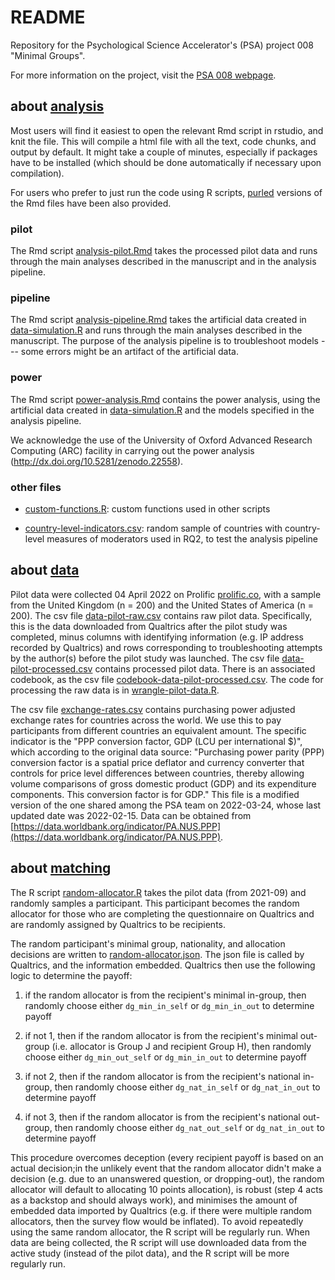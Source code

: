 # README #

Repository for the Psychological Science Accelerator's (PSA) project
008 "Minimal Groups".

For more information on the project, visit the [PSA 008
webpage](https://psysciacc.org/psa-008-project-information/).

## about [analysis](./analysis) ##

Most users will find it easiest to open the relevant Rmd script in
rstudio, and knit the file. This will compile a html file with all the
text, code chunks, and output by default. It might take a couple of
minutes, especially if packages have to be installed (which should be
done automatically if necessary upon compilation).

For users who prefer to just run the code using R scripts,
[purled](https://bookdown.org/yihui/rmarkdown-cookbook/purl.html)
versions of the Rmd files have been also provided.

### pilot

The Rmd script [analysis-pilot.Rmd](./analysis/analysis-pilot.Rmd)
 takes the processed pilot data and runs through the main analyses
 described in the manuscript and in the analysis pipeline.

### pipeline

The Rmd script
 [analysis-pipeline.Rmd](./analysis/analysis-pipeline.Rmd) takes the
 artificial data created in
 [data-simulation.R](./analysis/data-simulation.R) and runs through
 the main analyses described in the manuscript. The purpose of the
 analysis pipeline is to troubleshoot models --- some errors might be
 an artifact of the artificial data.

### power

The Rmd script [power-analysis.Rmd](./analysis/power-analysis.Rmd)
contains the power analysis, using the artificial data created in
[data-simulation.R](./analysis/data-simulation.R) and the models
specified in the analysis pipeline.

We acknowledge the use of the University of Oxford Advanced Research
Computing (ARC) facility in carrying out the power analysis
(http://dx.doi.org/10.5281/zenodo.22558).

### other files

- [custom-functions.R](./analysis/custom-functions.R): custom
  functions used in other scripts

- [country-level-indicators.csv](./analysis/custom-functions.R):
random sample of countries with country-level measures of moderators
used in RQ2, to test the analysis pipeline

## about [data](./data) ##

Pilot data were collected 04 April 2022 on Prolific
[prolific.co](www.prolific.co), with a sample from the United Kingdom
(n = 200) and the United States of America (n = 200). The csv file
[data-pilot-raw.csv](./data/data-pilot-raw.csv) contains raw pilot
data. Specifically, this is the data downloaded from Qualtrics after
the pilot study was completed, minus columns with identifying
information (e.g. IP address recorded by Qualtrics) and rows
corresponding to troubleshooting attempts by the author(s) before the
pilot study was launched. The csv file
[data-pilot-processed.csv](./data/data-pilot-processed.csv) contains
processed pilot data. There is an associated codebook, as the csv file
[codebook-data-pilot-processed.csv](./data/codebook-data-pilot-processed.csv).
The code for processing the raw data is in
[wrangle-pilot-data.R](./analysis/wrangle-pilot-data.R).

The csv file [exchange-rates.csv](./data/exchange-rates.csv) contains
purchasing power adjusted exchange rates for countries across the
world. We use this to pay participants from different countries an
equivalent amount. The specific indicator is the "PPP conversion
factor, GDP (LCU per international $)", which according to the
original data source: "Purchasing power parity (PPP) conversion factor
is a spatial price deflator and currency converter that controls for
price level differences between countries, thereby allowing volume
comparisons of gross domestic product (GDP) and its expenditure
components. This conversion factor is for GDP." This file is a
modified version of the one shared among the PSA team on 2022-03-24,
whose last updated date was 2022-02-15. Data can be obtained from
[https://data.worldbank.org/indicator/PA.NUS.PPP](https://data.worldbank.org/indicator/PA.NUS.PPP).

## about [matching](./matching) ##

The R script [random-allocator.R](./matching/random-allocator.R) takes
 the pilot data (from 2021-09) and randomly samples a
 participant. This participant becomes the random allocator for those
 who are completing the questionnaire on Qualtrics and are randomly
 assigned by Qualtrics to be recipients.

The random participant's minimal group, nationality, and allocation
 decisions are written to
 [random-allocator.json](./matching/random-allocator.json). The json
 file is called by Qualtrics, and the information embedded. Qualtrics
 then use the following logic to determine the payoff:

1. if the random allocator is from the recipient's minimal in-group,
 then randomly choose either `dg_min_in_self` or `dg_min_in_out` to
 determine payoff

2. if not 1, then if the random allocator is from the recipient's
 minimal out-group (i.e. allocator is Group J and recipient Group H),
 then randomly choose either `dg_min_out_self` or `dg_min_in_out` to
 determine payoff

3. if not 2, then if the random allocator is from the recipient's
 national in-group, then randomly choose either `dg_nat_in_self` or
 `dg_nat_in_out` to determine payoff

4. if not 3, then if the random allocator is from the recipient's
 national out-group, then randomly choose either `dg_nat_out_self` or
 `dg_nat_in_out` to determine payoff

This procedure overcomes deception (every recipient payoff is based on
an actual decision;in the unlikely event that the random allocator
didn't make a decision (e.g. due to an unanswered question, or
dropping-out), the random allocator will default to allocating 10
points allocation), is robust (step 4 acts as a backstop and should
always work), and minimises the amount of embedded data imported by
Qualtrics (e.g. if there were multiple random allocators, then the
survey flow would be inflated). To avoid repeatedly using the same
random allocator, the R script will be regularly run. When data are
being collected, the R script will use downloaded data from the active
study (instead of the pilot data), and the R script will be more
regularly run.